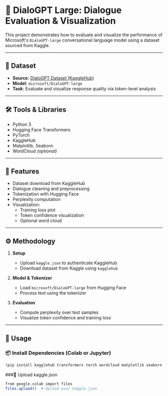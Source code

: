 # 💬 DialoGPT Large: Dialogue Evaluation & Visualization

This project demonstrates how to evaluate and visualize the performance of Microsoft's `DialoGPT-large` conversational language model using a dataset sourced from Kaggle.

---

## 📂 Dataset

- **Source**: [DialoGPT Dataset (KaggleHub)](https://www.kaggle.com/datasets/mathurinache/dialogptlarge)
- **Model**: `microsoft/DialoGPT-large`
- **Task**: Evaluate and visualize response quality via token-level analysis

---

## 🛠️ Tools & Libraries

- Python 3  
- Hugging Face Transformers  
- PyTorch  
- KaggleHub  
- Matplotlib, Seaborn  
- WordCloud *(optional)*

---

## 📌 Features

- Dataset download from KaggleHub  
- Dialogue cleaning and preprocessing  
- Tokenization with Hugging Face  
- Perplexity computation  
- Visualization:
  - Training loss plot
  - Token confidence visualization
  - Optional word cloud

---

## ⚙️ Methodology

1. **Setup**
   - Upload `kaggle.json` to authenticate KaggleHub
   - Download dataset from Kaggle using `kagglehub`

2. **Model & Tokenizer**
   - Load `microsoft/DialoGPT-large` from Hugging Face
   - Process text using the tokenizer

3. **Evaluation**
   - Compute perplexity over test samples
   - Visualize token confidence and training loss

---

## 🚀 Usage

### 📦 Install Dependencies (Colab or Jupyter)

```bash
!pip install kagglehub transformers torch wordcloud matplotlib seaborn
```

###🔐 Upload kaggle.json
```bash
from google.colab import files
files.upload()  # Upload your kaggle.json
```
